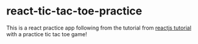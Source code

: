 # react-tic-tac-toe-practice

This is a react practice app following from the tutorial from [reactjs tutorial](https://reactjs.org/tutorial) with a practice tic tac toe game!

